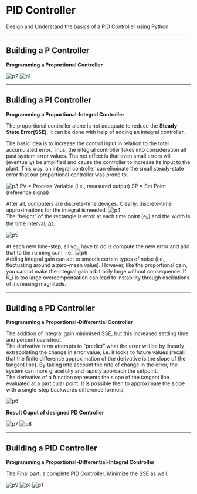 # PID Controller
Design and Understand the basics of a PID Controller using Python

---

## Building a P Controller
**Programming a Proportional Controller**

![p2](img/building-a-p-controller-01.png)
![p1](img/building-a-p-controller-02.png)

---

## Building a PI Controller
**Programming a Proportional-Integral Controller**

The proportional controller alone is not adequate to reduce the **Steady State Error(SSE)**. It can be done with help of adding an integral controller.

The basic idea is to increase the control input in relation to the total accumulated error. Thus, the integral controller takes into consideration all past system error values. The net effect is that even small errors will (eventually) be amplified and cause the controller to increase its input to the plant. This way, an integral controller can eliminate the small steady-state error that our proportional controller was prone to.

![p3](img/pi-control-slide1.png)
PV = Process Variable (i.e., measured output)
SP = Set Point (reference signal)


After all, computers are discrete-time devices. Clearly, discrete-time approximations for the integral is needed.
![p4](img/eq4.png) </br>
The “height” of the rectangle is error at each time point (e<sub>k</sub>) and the width is the time interval, Δt.

![p5](img/pi-control-slide3.png) 

At each new time-step, all you have to do is compute the new error and add that to the running sum, i.e.,
![p6](img/eq5b.png) </br>
Adding integral gain can act to smooth certain types of noise (i.e., fluctuating around a zero-mean value). However, like the proportional gain, you cannot make the integral gain arbitrarily large without consequence. If K_i is too large overcompensation can lead to instability through oscillations of increasing magnitude.

---

## Building a PD Controller
**Programming a Proportional-Differential Controller**

The addition of integral gain minimised SSE, but this increased settling time and percent overshoot. </br>
The derivative term attempts to “predict” what the error will be by linearly extrapolating the change in error value, i.e. it looks to future values (recall that the finite difference approximation of the derivative is the slope of the tangent line). By taking into account the rate of change in the error, the system can more gracefully and rapidly approach the setpoint. </br>
The derivative of a function represents the slope of the tangent line evaluated at a particular point. It is possible then to approximate the slope with a single-step backwards difference formula,

![p6](img/eq6.png) 

**Result Ouput of designed PD Controller**

![p7](img/buiding-a-pd-controller-01.png)
![p8](img/buiding-a-pd-controller-02.png)

---

## Building a PID Controller
**Programming a Proportional-Differential-Integral Controller**

The Final part, a complete PID Controller. Minimize the SSE as well.

![p9](img/control.png)
![p1](img/building-a-pid-controller-01.png)
![p1](img/building-a-pid-controller-02.png)

